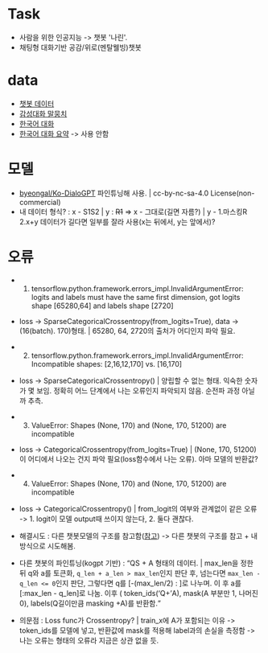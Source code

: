# Task
- 사람을 위한 인공지능 -> 챗봇 '나린'.
- 채팅형 대화기반 공감/위로(멘탈웰빙)챗봇

# data
- [챗봇 데이터](https://github.com/songys/Chatbot_data)
- [감성대화 말뭉치](https://aihub.or.kr/aidata/7978) 
- [한국어 대화](https://aihub.or.kr/aidata/85/download)
- [한국어 대화 요약](https://aihub.or.kr/aidata/30714) -> 사용 안함

# 모델
- [byeongal/Ko-DialoGPT](https://huggingface.co/byeongal/Ko-DialoGPT) 파인튜닝해 사용. | cc-by-nc-sa-4.0 License(non-commercial)
- 내 데이터 형식? : x - S1</s>S2</s> | y : <s>R1</s> => x - 그대로(길면 자름?) | y - 1.마스킹<bos>R</s>  2.x+y
  데이터가 길다면 일부를 잘라 사용(x는 뒤에서, y는 앞에서)? 

# 오류
- 1. tensorflow.python.framework.errors_impl.InvalidArgumentError:  logits and labels must have the same first dimension, got logits shape [65280,64] and labels shape [2720]
- loss -> SparseCategoricalCrossentropy(from_logits=True), data -> (16(batch). 170)형태. | 65280, 64, 2720의 출처가 어디인지 파악 필요.
- 2. tensorflow.python.framework.errors_impl.InvalidArgumentError:  Incompatible shapes: [2,16,12,170] vs. [16,170] 
- loss -> SparseCategoricalCrossentropy() | 양립할 수 없는 형태. 익숙한 숫자가 몇 보임. 정확히 어느 단계에서 나는 오류인지 파악되지 않음. 순전파 과정 아닐까 추측.
- 3. ValueError: Shapes (None, 170) and (None, 170, 51200) are incompatible
- loss -> CategoricalCrossentropy(from_logits=True) | (None, 170, 51200)이 어디에서 나오는 건지 파악 필요(loss함수에서 나는 오류). 아마 모델의 반환값?
- 4. ValueError: Shapes (None, 170) and (None, 170, 51200) are incompatible
- loss -> CategoricalCrossentropy() | from_logit의 여부와 관계없이 같은 오류 -> 1. logit이 모델 output때 쓰이지 않는다, 2. 둘다 괜찮다. 

- 해결시도 : 다른 챗봇모델의 구조를 참고함([참고](https://github.com/haven-jeon/KoGPT2-chatbot)) -> 다른 챗봇의 구조를 참고 + 내 방식으로 시도해봄. 
- 다른 챗봇의 파인튜닝(kogpt 기반) : <q>Q<sent>S + <a>A</s> 형태의 데이터. | max_len을 정한 뒤 q와 a를 토큰화, `q_len + a_len > max_len`인지 판단 후, 넘는다면 
  `max_len - q_len <= 0`인지 판단, 그렇다면 q를 [-(max_len/2) : \]로 나누며. 이 후 a를 [:max_len - q_len\]로 나눔. 
  이후 ( token_ids(<q>Q+<a>A</s>), mask(A 부분만 1, 나머진 0), labels(Q길이만큼 masking +<bos>A</s>)를 반환함.
- 의문점 : Loss func가 Crossentropy? | train_x에 A가 포함되는 이유 -> token_ids를 모델에 넣고, 반환값에 mask를 적용해 label과의 손실을 측정함 -> 나는 오류는 형태의 오류라 지금은 상관 없을 듯.
